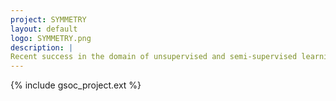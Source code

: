 ```yaml
---
project: SYMMETRY
layout: default
logo: SYMMETRY.png
description: |
Recent success in the domain of unsupervised and semi-supervised learning has been lately a pivotal factor for development of Physics Aware and Symmetry Aware Machine Learning techniques where a model learns the symmetry of a dataset as a meta task and ends up learning the physics through the same. This project will focus on ways to learn the symmetries using semi-supervised approaches using CMS data.
---
```


{% include gsoc_project.ext %}
